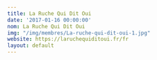 ```yaml
---
title: La Ruche Qui Dit Oui
date: '2017-01-16 00:00:00'
nom: La Ruche Qui Dit Oui
img: "/img/membres/La-ruche-qui-dit-oui-1.jpg"
website: https://laruchequiditoui.fr/fr
layout: default
---
```


